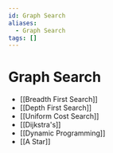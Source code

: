 ```yaml
---
id: Graph Search
aliases:
  - Graph Search
tags: []
---
```


# Graph Search

- [[Breadth First Search]]
- [[Depth First Search]]
- [[Uniform Cost Search]]
- [[Dijkstra's]]
- [[Dynamic Programming]]
- [[A Star]]
